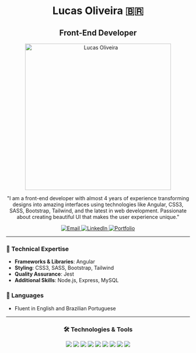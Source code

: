 <h1 align="center">Lucas Oliveira 🇧🇷</h1>

<h2 align="center">Front-End Developer</h2>

<p align="center">
  <img src="https://lucascodes.dev/assets/gifs/spr_lucas.gif" width="400px" alt="Lucas Oliveira" />
</p>

<p align="center">
"I am a front-end developer with almost 4 years of experience transforming designs into amazing interfaces using technologies like Angular, CSS3, SASS, Bootstrap, Tailwind, and the latest in web development. Passionate about creating beautiful UI that makes the user experience unique."
</p>

<p align="center">
  <a href="mailto:lucas@lucascodes.dev">
    <img alt="Email" src="https://img.shields.io/badge/-Email-D14836?style=for-the-badge&logo=gmail&logoColor=white"/>
  </a>
  <a href="https://www.linkedin.com/in/lucas-oliveira">
    <img alt="LinkedIn" src="https://img.shields.io/badge/-LinkedIn-0077B5?style=for-the-badge&logo=linkedin&logoColor=white"/>
  </a>
  <a href="https://lucascodes.dev">
    <img alt="Portfolio" src="https://img.shields.io/badge/-Portfolio-32ea94?style=for-the-badge"/>
  </a>
</p>

---

### 🌟 Technical Expertise
- **Frameworks & Libraries**: Angular
- **Styling**: CSS3, SASS, Bootstrap, Tailwind
- **Quality Assurance**: Jest
- **Additional Skills**: Node.js, Express, MySQL

### 💬 Languages
- Fluent in English and Brazilian Portuguese

---

<h3 align="center">🛠 Technologies & Tools</h3>
<p align="center">
  <img src="https://img.shields.io/badge/Angular-6B65F2?style=flat-square&logo=angular&logoColor=white" />
  <img src="https://img.shields.io/badge/CSS3-A71DE0?style=flat-square&logo=css3&logoColor=white" />
  <img src="https://img.shields.io/badge/SASS-ea3259?style=flat-square&logo=sass&logoColor=white" />
  <img src="https://img.shields.io/badge/Bootstrap-6B65F2?style=flat-square&logo=bootstrap&logoColor=white" />
  <img src="https://img.shields.io/badge/Tailwind_CSS-32ea94?style=flat-square&logo=tailwind-css&logoColor=white" />
  <img src="https://img.shields.io/badge/Jest-A71DE0?style=flat-square&logo=jest&logoColor=white" />
  <img src="https://img.shields.io/badge/Node.js-ea3259?style=flat-square&logo=node.js&logoColor=white" />
  <img src="https://img.shields.io/badge/Express-6B65F2?style=flat-square&logo=express&logoColor=white" />
  <img src="https://img.shields.io/badge/MySQL-32ea94?style=flat-square&logo=mysql&logoColor=white" />
</p>
